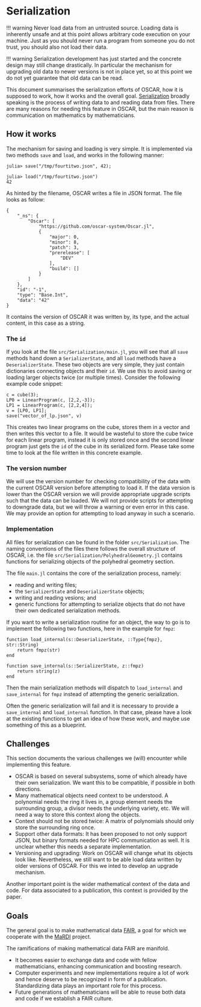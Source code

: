 # Serialization

!!! warning
    Never load data from an untrusted source. Loading data is inherently unsafe
    and at this point allows arbitrary code execution on your machine. Just as
    you should never run a program from someone you do not trust, you should
    also not load their data.

!!! warning
    Serialization development has just started and the concrete design may
    still change drastically. In particular the mechanism for upgrading old
    data to newer versions is not in place yet, so at this point we do not yet
    guarantee that old data can be read.

This document summarises the serialization efforts of OSCAR, how it is supposed
to work, how it works and the overall goal.
[Serialization](https://en.wikipedia.org/wiki/Serialization) broadly speaking
is the process of writing data to and reading data from files. There are many
reasons for needing this feature in OSCAR, but the main reason is communication
on mathematics by mathematicians.

## How it works
The mechanism for saving and loading is very simple. It is implemented via two
methods `save` and `load`, and works in the following manner:
```
julia> save("/tmp/fourtitwo.json", 42);

julia> load("/tmp/fourtitwo.json")
42

```
As hinted by the filename, OSCAR writes a file in JSON format. The file looks
as follow:
```
{
    "_ns": {
        "Oscar": [
            "https://github.com/oscar-system/Oscar.jl",
            {
                "major": 0,
                "minor": 8,
                "patch": 3,
                "prerelease": [
                    "DEV"
                ],
                "build": []
            }
        ]
    },
    "id": "-1",
    "type": "Base.Int",
    "data": "42"
}
```
It contains the version of OSCAR it was written by, its type, and the actual
content, in this case as a string.

### The `id`
If you look at the file `src/Serialization/main.jl`, you will see that all
`save` methods hand down a `SerializerState`, and all `load` methods have a
`DeserializerState`. These two objects are very simple, they just contain
dictionaries connecting objects and their `id`. We use this to avoid saving or
loading larger objects twice (or multiple times). Consider the following
example code snippet:
```
c = cube(3);
LP0 = LinearProgram(c, [2,2,-3]);
LP1 = LinearProgram(c, [2,2,4]);
v = [LP0, LP1];
save("vector_of_lp.json", v)
```
This creates two linear programs on the cube, stores them in a vector and then
writes this vector to a file. It would be wasteful to store the cube twice for
each linear program, instead it is only stored once and the second linear
program just gets the `id` of the cube in its serialized form. Please take some
time to look at the file written in this concrete example.

### The version number
We will use the version number for checking compatibility of the data with the
current OSCAR version before attempting to load it. If the data version is
lower than the OSCAR version we will provide appropriate upgrade scripts such
that the data can be loaded. We will not provide scripts for attempting to
downgrade data, but we will throw a warning or even error in this case. We may
provide an option for attempting to load anyway in such a scenario.

### Implementation
All files for serialization can be found in the folder `src/Serialization`. The
naming conventions of the files there follows the overall structure of OSCAR,
i.e. the file `src/Serialization/PolyhedralGeometry.jl` contains functions for
serializing objects of the polyhedral geometry section.

The file `main.jl` contains the core of the serialization process, namely:
- reading and writing files;
- the `SerializerState` and `DeserializerState` objects;
- writing and reading vesions; and
- generic functions for attempting to serialize objects that do not have their
  own dedicated serialization methods.

If you want to write a serialization routine for an object, the way to go is to
implement the following two functions, here in the example for `fmpz`:
```
function load_internal(s::DeserializerState, ::Type{fmpz}, str::String)
    return fmpz(str)
end

function save_internal(s::SerializerState, z::fmpz)
    return string(z)
end
```
Then the main serialization methods will dispatch to `load_internal` and
`save_internal` for `fmpz` instead of attempting the generic serialization.

Often the generic serialization will fail and it is necessary to provide a
`save_internal` and `load_internal` function. In that case, please have a look at
the existing functions to get an idea of how these work, and maybe use
something of this as a blueprint.

## Challenges
This section documents the various challenges we (will) encounter while
implementing this feature.
- OSCAR is based on several subsystems, some of which already have their own
  serialization. We want this to be compatible, if possible in both directions.
- Many mathematical objects need context to be understood. A polynomial needs
  the ring it lives in, a group element needs the surrounding group, a divisor
  needs the underlying variety, etc. We will need a way to store this context
  along the objects.
- Context should not be stored twice: A matrix of polynomials should only store
  the surrounding ring once.
- Support other data formats: It has been proposed to not only support JSON,
  but binary formats needed for HPC communication as well. It is unclear
  whether this needs a separate implementation.
- Versioning and upgrading: Work on OSCAR will change what its objects look
  like. Nevertheless, we still want to be able load data written by older
  versions of OSCAR. For this we inted to develop an upgrade mechanism.

Another important point is the wider mathematical context of the data and code.
For data associated to a publication, this context is provided by the paper.



## Goals

The general goal is to make mathematical data
[FAIR](https://en.wikipedia.org/wiki/FAIR_data), a goal for which we cooperate
with the [MaRDI](https://www.mardi4nfdi.de/about/mission) project.

The ramifications of making mathematical data FAIR are manifold. 
- It becomes easier to exchange data and code with fellow mathematicians,
  enhancing communication and boosting research.
- Computer experiments and new implementations require a lot of work and hence
  deserve to be recognized in form of a publication. Standardizing data plays
  an important role for this process.
- Future generations of mathematicians will be able to reuse both data and code
  if we establish a FAIR culture.
